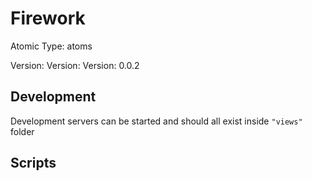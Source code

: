 # Firework

Atomic Type: atoms

Version: Version: Version: 0.0.2



## Development

Development servers can be started and should all exist inside `"views"` folder

## Scripts
